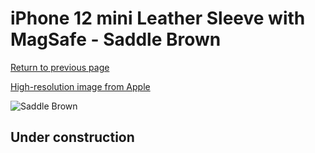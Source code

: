# iPhone 12 mini Leather Sleeve with MagSafe - Saddle Brown

[Return to previous page](/iphone_12)

[High-resolution image from Apple](https://store.storeimages.cdn-apple.com/8756/as-images.apple.com/is/MHMP3?wid=4500&hei=4500&fmt=png)

<div style="width: 500px"><img src="/everyphone/MHMP3.png" alt="Saddle Brown"></div>

## Under construction
